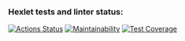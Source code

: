 ### Hexlet tests and linter status:
[![Actions Status](https://github.com/v-aksenov/java-project-lvl2/workflows/hexlet-check/badge.svg)](https://github.com/v-aksenov/java-project-lvl2/actions)
[![Maintainability](https://api.codeclimate.com/v1/badges/8591d52b415db9453fc5/maintainability)](https://codeclimate.com/github/v-aksenov/java-project-lvl2/maintainability)
[![Test Coverage](https://api.codeclimate.com/v1/badges/8591d52b415db9453fc5/test_coverage)](https://codeclimate.com/github/v-aksenov/java-project-lvl2/test_coverage)